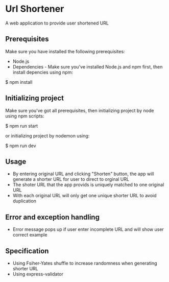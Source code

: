 # Url Shortener

A web application to provide user shortened URL

## Prerequisites
Make sure you have installed the following prerequisites:
- Node.js
- Dependencies - Make sure you've installed Node.js and npm first, then install depencies using npm:

$ npm install

## Initializing project
Make sure you've got all prerequisites, then initializing project by node using npm scripts:

$ npm run start

or initializing project by nodemon using:

$ npm run dev

## Usage
- By entering original URL and clicking "Shorten" button, the app will generate a shorter URL for user to direct to orginal URL
- The shoter URL that the app provids is uniquely matched to one original URL
- With each original URL will only get one unique shorter URL to avoid duplication

## Error and exception handling
- Error message pops up if user enter incomplete URL and will show user correct example

## Specification
- Using Fsiher-Yates shuffle to increase randomness when generating shorter URL
- Using express-validator
